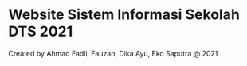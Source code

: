 # Website Sistem Informasi Sekolah DTS 2021

Created by Ahmad Fadli, Fauzan, Dika Ayu, Eko Saputra @ 2021
